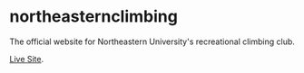 # northeasternclimbing
The official website for Northeastern University's recreational climbing club. 

[Live Site](https://northeasternclimbing.com/).
